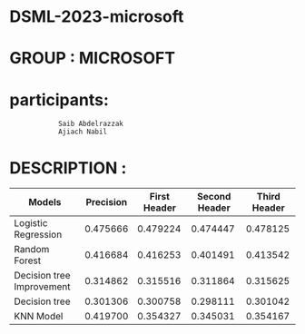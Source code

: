 # DSML-2023-microsoft

# GROUP : MICROSOFT

# participants: 
                Saib Abdelrazzak
                Ajiach Nabil 

# DESCRIPTION : 



| Models                     | Precision | First Header | Second Header | Third Header |
|----------------------------|-----------|--------------|---------------|--------------|
| Logistic Regression        | 0.475666  | 0.479224     | 0.474447      | 0.478125     |
| Random Forest              | 0.416684  | 0.416253     | 0.401491      | 0.413542     |
| Decision tree Improvement  | 0.314862  | 0.315516     | 0.311864      | 0.315625     |
| Decision tree              | 0.301306  | 0.300758     | 0.298111      | 0.301042     |
| KNN Model                  | 0.419700  | 0.354327     | 0.345031      | 0.354167     |

